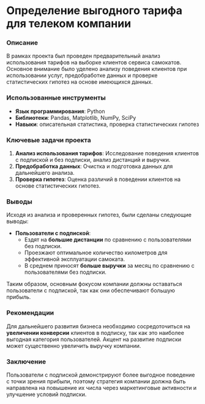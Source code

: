 # Определение выгодного тарифа для телеком компании

### Описание
В рамках проекта был проведен предварительный анализ использования тарифов на выборке клиентов сервиса самокатов. Основное внимание было уделено анализу поведения клиентов при использовании услуг, предобработке данных и проверке статистических гипотез на основе имеющихся данных.

### Использованные инструменты
- **Язык программирования**: Python
- **Библиотеки**: Pandas, Matplotlib, NumPy, SciPy
- **Навыки**: описательная статистика, проверка статистических гипотез

### Ключевые задачи проекта
1. **Анализ использования тарифов**: Исследование поведения клиентов с подпиской и без подписки, анализ дистанций и выручки.
2. **Предобработка данных**: Очистка и подготовка данных для дальнейшего анализа.
3. **Проверка гипотез**: Оценка различий в поведении клиентов на основе статистических гипотез.

### Выводы

Исходя из анализа и проверенных гипотез, были сделаны следующие выводы:

- **Пользователи с подпиской**:
  - Ездят на **большие дистанции** по сравнению с пользователями без подписки.
  - Проезжают оптимальное количество километров для эффективной эксплуатации самоката.
  - В среднем приносят **больше выручки** за месяц по сравнению с пользователями без подписки.

Таким образом, основным фокусом компании должны оставаться пользователи с подпиской, так как они обеспечивают большую прибыль.

### Рекомендации
Для дальнейшего развития бизнеса необходимо сосредоточиться на **увеличении конверсии** клиентов в подписку, так как это наиболее выгодная категория пользователей. Акцент на развитие подписки может существенно увеличить выручку компании.

### Заключение
Пользователи с подпиской демонстрируют более выгодное поведение с точки зрения прибыли, поэтому стратегия компании должна быть направлена на повышение их числа через маркетинговые активности и улучшение условий подписки.
